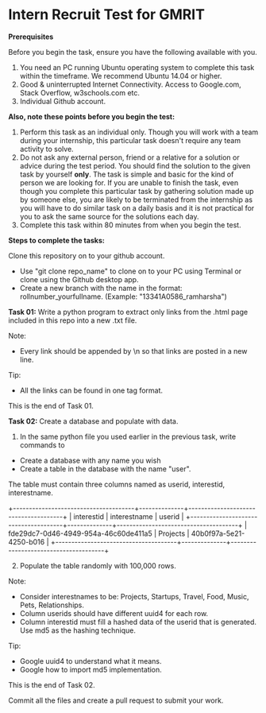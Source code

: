 # Intern Recruit Test for GMRIT

**Prerequisites**

Before you begin the task, ensure you have the following available with you.

1. You need an PC running Ubuntu operating system to complete this task within the timeframe. We recommend Ubuntu 14.04 or higher.
2. Good & uninterrupted Internet Connectivity. Access to Google.com, Stack Overflow, w3schools.com etc.
3. Individual Github account.

**Also, note these points before you begin the test:**

1. Perform this task as an individual only. Though you will work with a team during your internship, this particular task doesn't require any team activity to solve. 
2. Do not ask any external person, friend or a relative for a solution or advice during the test period. You should find the solution to the given task by yourself **only**. The task is simple and basic for the kind of person we are looking for. If you are unable to finish the task, even though you complete this particular task by gathering solution made up by someone else, you are likely to be terminated from the internship as you will have to do similar task on a daily basis and it is not practical for you to ask the same source for the solutions each day.
3. Complete this task within 80 minutes from when you begin the test.

**Steps to complete the tasks:**

Clone this repository on to your github account.

- Use "git clone repo_name" to clone on to your PC using Terminal or clone using the Github desktop app.
- Create a new branch with the name in the format: rollnumber_yourfullname. (Example: "13341A0586_ramharsha")

**Task 01:** Write a python program to extract only links from the .html page included in this repo into a new .txt file.

Note: 
- Every link should be appended by \n so that links are posted in a new line.

Tip: 
- All the links can be found in one tag format.

This is the end of Task 01.

**Task 02:** Create a database and populate with data.

1. In the same python file you used earlier in the previous task, write commands to 

- Create a database with any name you wish
- Create a table in the database with the name "user".

The table must contain three columns named as userid, interestid, interestname.

+--------------------------------------+--------------+--------------------------------------+
| interestid                           | interestname | userid                               |
+--------------------------------------+--------------+--------------------------------------+
| fde29dc7-0d46-4949-954a-46c60de411a5 | Projects     | 40b0f97a-5e21-4250-b016              |
+--------------------------------------+--------------+--------------------------------------+

2. Populate the table randomly with 100,000 rows.

Note: 
- Consider interestnames to be: Projects, Startups, Travel, Food, Music, Pets, Relationships.
- Column userids should have different uuid4 for each row.
- Column interestid must fill a hashed data of the userid that is generated. Use md5 as the hashing technique.

Tip: 
- Google uuid4 to understand what it means.
- Google how to import md5 implementation.

This is the end of Task 02.

Commit all the files and create a pull request to submit your work.
